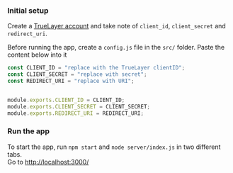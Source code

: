### Initial setup

Create a [TrueLayer account](https://console.truelayer.com/?auto=signup) and take note of ``client_id``, ``client_secret`` and ``redirect_uri``.

Before running the app, create a ``config.js`` file in the ``src/`` folder.
Paste the content below into it

```js
const CLIENT_ID = "replace with the TrueLayer clientID";
const CLIENT_SECRET = "replace with secret";
const REDIRECT_URI = "replace with URI";


module.exports.CLIENT_ID = CLIENT_ID;
module.exports.CLIENT_SECRET = CLIENT_SECRET;
module.exports.REDIRECT_URI = REDIRECT_URI;
```

### Run the app

To start the app, run ``npm start`` and ``node server/index.js`` in two different tabs.  
Go to [http://localhost:3000/](http://localhost:3000/)

